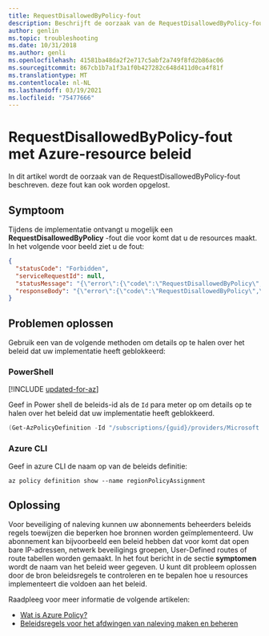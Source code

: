 ```yaml
---
title: RequestDisallowedByPolicy-fout
description: Beschrijft de oorzaak van de RequestDisallowedByPolicy-fout bij het implementeren van resources met Azure Resource Manager.
author: genlin
ms.topic: troubleshooting
ms.date: 10/31/2018
ms.author: genli
ms.openlocfilehash: 41581ba48da2f2e717c5abf2a749f8fd2b86ac06
ms.sourcegitcommit: 867cb1b7a1f3a1f0b427282c648d411d0ca4f81f
ms.translationtype: MT
ms.contentlocale: nl-NL
ms.lasthandoff: 03/19/2021
ms.locfileid: "75477666"
---
```

# <a name="requestdisallowedbypolicy-error-with-azure-resource-policy"></a>RequestDisallowedByPolicy-fout met Azure-resource beleid

In dit artikel wordt de oorzaak van de RequestDisallowedByPolicy-fout beschreven. deze fout kan ook worden opgelost.

## <a name="symptom"></a>Symptoom

Tijdens de implementatie ontvangt u mogelijk een **RequestDisallowedByPolicy** -fout die voor komt dat u de resources maakt. In het volgende voor beeld ziet u de fout:

```json
{
  "statusCode": "Forbidden",
  "serviceRequestId": null,
  "statusMessage": "{\"error\":{\"code\":\"RequestDisallowedByPolicy\",\"message\":\"The resource action 'Microsoft.Network/publicIpAddresses/write' is disallowed by one or more policies. Policy identifier(s): '/subscriptions/{guid}/providers/Microsoft.Authorization/policyDefinitions/regionPolicyDefinition'.\"}}",
  "responseBody": "{\"error\":{\"code\":\"RequestDisallowedByPolicy\",\"message\":\"The resource action 'Microsoft.Network/publicIpAddresses/write' is disallowed by one or more policies. Policy identifier(s): '/subscriptions/{guid}/providers/Microsoft.Authorization/policyDefinitions/regionPolicyDefinition'.\"}}"
}
```

## <a name="troubleshooting"></a>Problemen oplossen

Gebruik een van de volgende methoden om details op te halen over het beleid dat uw implementatie heeft geblokkeerd:

### <a name="powershell"></a>PowerShell

[!INCLUDE [updated-for-az](../../../includes/updated-for-az.md)]

Geef in Power shell de beleids-id als de `Id` para meter op om details op te halen over het beleid dat uw implementatie heeft geblokkeerd.

```powershell
(Get-AzPolicyDefinition -Id "/subscriptions/{guid}/providers/Microsoft.Authorization/policyDefinitions/regionPolicyDefinition").Properties.policyRule | ConvertTo-Json
```

### <a name="azure-cli"></a>Azure CLI

Geef in azure CLI de naam op van de beleids definitie:

```azurecli
az policy definition show --name regionPolicyAssignment
```

## <a name="solution"></a>Oplossing

Voor beveiliging of naleving kunnen uw abonnements beheerders beleids regels toewijzen die beperken hoe bronnen worden geïmplementeerd. Uw abonnement kan bijvoorbeeld een beleid hebben dat voor komt dat open bare IP-adressen, netwerk beveiligings groepen, User-Defined routes of route tabellen worden gemaakt. In het fout bericht in de sectie **symptomen** wordt de naam van het beleid weer gegeven.
U kunt dit probleem oplossen door de bron beleidsregels te controleren en te bepalen hoe u resources implementeert die voldoen aan het beleid.

Raadpleeg voor meer informatie de volgende artikelen:

- [Wat is Azure Policy?](../../governance/policy/overview.md)
- [Beleidsregels voor het afdwingen van naleving maken en beheren](../../governance/policy/tutorials/create-and-manage.md)
